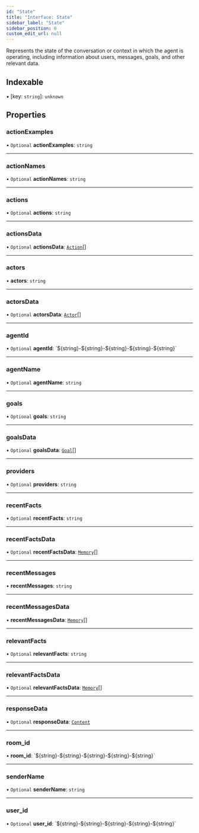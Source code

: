```yaml
---
id: "State"
title: "Interface: State"
sidebar_label: "State"
sidebar_position: 0
custom_edit_url: null
---
```


Represents the state of the conversation or context in which the agent is operating, including information about users, messages, goals, and other relevant data.

## Indexable

▪ [key: `string`]: `unknown`

## Properties

### actionExamples

• `Optional` **actionExamples**: `string`

___

### actionNames

• `Optional` **actionNames**: `string`

___

### actions

• `Optional` **actions**: `string`

___

### actionsData

• `Optional` **actionsData**: [`Action`](Action.md)[]

___

### actors

• **actors**: `string`

___

### actorsData

• `Optional` **actorsData**: [`Actor`](Actor.md)[]

___

### agentId

• `Optional` **agentId**: \`$\{string}-$\{string}-$\{string}-$\{string}-$\{string}\`

___

### agentName

• `Optional` **agentName**: `string`

___

### goals

• `Optional` **goals**: `string`

___

### goalsData

• `Optional` **goalsData**: [`Goal`](Goal.md)[]

___

### providers

• `Optional` **providers**: `string`

___

### recentFacts

• `Optional` **recentFacts**: `string`

___

### recentFactsData

• `Optional` **recentFactsData**: [`Memory`](Memory.md)[]

___

### recentMessages

• **recentMessages**: `string`

___

### recentMessagesData

• **recentMessagesData**: [`Memory`](Memory.md)[]

___

### relevantFacts

• `Optional` **relevantFacts**: `string`

___

### relevantFactsData

• `Optional` **relevantFactsData**: [`Memory`](Memory.md)[]

___

### responseData

• `Optional` **responseData**: [`Content`](Content.md)

___

### room\_id

• **room\_id**: \`$\{string}-$\{string}-$\{string}-$\{string}-$\{string}\`

___

### senderName

• `Optional` **senderName**: `string`

___

### user\_id

• `Optional` **user\_id**: \`$\{string}-$\{string}-$\{string}-$\{string}-$\{string}\`
